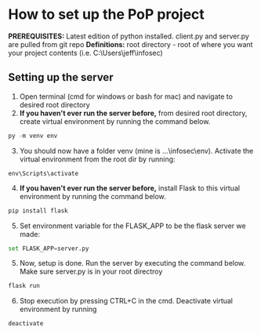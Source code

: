 # How to set up the PoP project
**PREREQUISITES:** Latest edition of python installed. client.py and server.py are pulled from git repo
**Definitions:** root directory - root of where you want your project contents (i.e. C:\Users\jeff\infosec)
## Setting up the server
1. Open terminal (cmd for windows or bash for mac) and navigate to desired root directory
2. **If you haven't ever run the server before,** from desired root directory, create virtual environment by running the command below. 
```python
py -m venv env
```
3. You should now have a folder venv (mine is ...\infosec\env). Activate the virtual environment from the root dir by running: 
```
env\Scripts\activate 
```
4. **If you haven't ever run the server before,** install Flask to this virtual environment by running the command below.
```python
pip install flask 
```
5. Set environment variable for the FLASK_APP to be the flask server we made:
```python
set FLASK_APP=server.py
```
5. Now, setup is done. Run the server by executing the command below. Make sure server.py is in your root directroy
```python
flask run
```
6. Stop execution by pressing CTRL+C in the cmd. Deactivate virtual environment by running 
```python
deactivate
```
